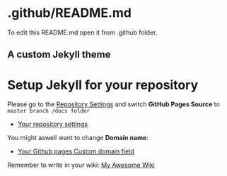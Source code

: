 # .github/README.md
To edit this README.md open it from .github folder.



## A custom Jekyll theme



# Setup Jekyll for your repository

Please go to the [Repository Settings](../../../settings#options_bucket) and switch **GitHub Pages Source** to ```master branch /docs folder```
* [Your repository settings](../../../settings#options_bucket)


You might aswell want to change **Domain name**: 
* [Your Github pages Custom domain field](../../../settings#pages-cname-field)

Remember to write in your wiki: [My Awesome Wiki](../../../wiki)


